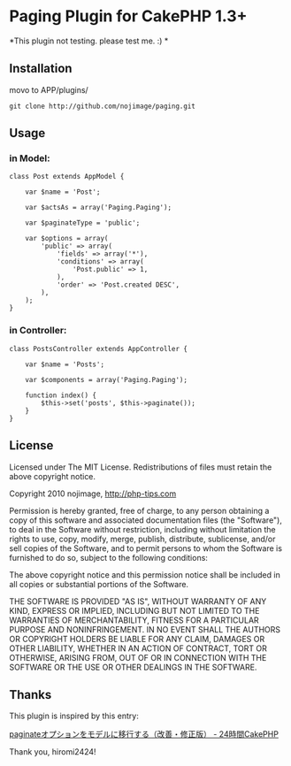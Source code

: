 # Paging Plugin for CakePHP 1.3+

*This plugin not testing. please test me. :) *

## Installation

movo to APP/plugins/

    git clone http://github.com/nojimage/paging.git

## Usage

### in Model:

    class Post extends AppModel {
    
        var $name = 'Post';
        
        var $actsAs = array('Paging.Paging');
        
        var $paginateType = 'public';
        
        var $options = array(
            'public' => array(
                'fields' => array('*'),
                'conditions' => array(
                    'Post.public' => 1,
                ),
                'order' => 'Post.created DESC',
            ),
        );
    }

### in Controller:

    class PostsController extends AppController {
        
        var $name = 'Posts';
    
        var $components = array('Paging.Paging');
    
        function index() {
            $this->set('posts', $this->paginate());
        }
    }

## License

Licensed under The MIT License.
Redistributions of files must retain the above copyright notice.


Copyright 2010 nojimage, http://php-tips.com

Permission is hereby granted, free of charge, to any person obtaining a copy
of this software and associated documentation files (the "Software"), to deal
in the Software without restriction, including without limitation the rights
to use, copy, modify, merge, publish, distribute, sublicense, and/or sell
copies of the Software, and to permit persons to whom the Software is
furnished to do so, subject to the following conditions:

The above copyright notice and this permission notice shall be included in
all copies or substantial portions of the Software.

THE SOFTWARE IS PROVIDED "AS IS", WITHOUT WARRANTY OF ANY KIND, EXPRESS OR
IMPLIED, INCLUDING BUT NOT LIMITED TO THE WARRANTIES OF MERCHANTABILITY,
FITNESS FOR A PARTICULAR PURPOSE AND NONINFRINGEMENT. IN NO EVENT SHALL THE
AUTHORS OR COPYRIGHT HOLDERS BE LIABLE FOR ANY CLAIM, DAMAGES OR OTHER
LIABILITY, WHETHER IN AN ACTION OF CONTRACT, TORT OR OTHERWISE, ARISING FROM,
OUT OF OR IN CONNECTION WITH THE SOFTWARE OR THE USE OR OTHER DEALINGS IN
THE SOFTWARE.


## Thanks

This plugin is inspired by this entry:

[paginateオプションをモデルに移行する（改善・修正版） - 24時間CakePHP](http://d.hatena.ne.jp/hiromi2424/20100609/1276076490 "paginateオプションをモデルに移行する（改善・修正版） - 24時間CakePHP")
   
Thank you, hiromi2424!
